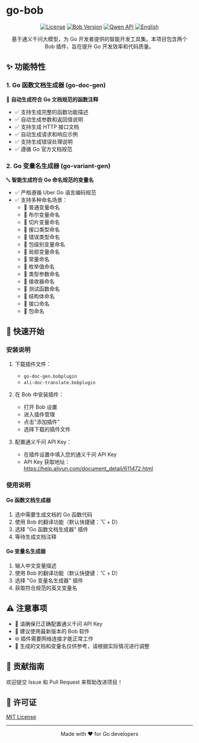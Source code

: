 # go-bob

<div align="center">

[![License](https://img.shields.io/badge/license-MIT-blue.svg)](LICENSE)
[![Bob Version](https://img.shields.io/badge/Bob-≥0.5.0-green.svg)](https://github.com/ripperhe/Bob)
[![Qwen API](https://img.shields.io/badge/Qwen-API-blue.svg)](https://help.aliyun.com/document_detail/611472.html)
[![English](https://img.shields.io/badge/English-README-en.md-blue.svg)](README-en.md)

基于通义千问大模型，为 Go 开发者提供的智能开发工具集。本项目包含两个 Bob 插件，旨在提升 Go 开发效率和代码质量。

</div>

## ✨ 功能特性

### 1. Go 函数文档生成器 (go-doc-gen)

📝 **自动生成符合 Go 文档规范的函数注释**

- ✅ 支持生成完整的函数功能描述
- ✅ 自动生成参数和返回值说明
- ✅ 支持生成 HTTP 接口文档
- ✅ 自动生成请求和响应示例
- ✅ 支持生成错误处理说明
- ✅ 遵循 Go 官方文档规范

### 2. Go 变量名生成器 (go-variant-gen)

🔤 **智能生成符合 Go 命名规范的变量名**

- ✅ 严格遵循 Uber Go 语言编码规范
- ✅ 支持多种命名场景：
  - 📌 普通变量命名
  - 📌 布尔变量命名
  - 📌 切片变量命名
  - 📌 接口类型命名
  - 📌 错误类型命名
  - 📌 包级别变量命名
  - 📌 局部变量命名
  - 📌 常量命名
  - 📌 枚举值命名
  - 📌 类型参数命名
  - 📌 接收器命名
  - 📌 测试函数命名
  - 📌 结构体命名
  - 📌 接口命名
  - 📌 包命名

## 🚀 快速开始

### 安装说明

1. 下载插件文件：
   - `go-doc-gen.bobplugin`
   - `ali-doc-translate.bobplugin`

2. 在 Bob 中安装插件：
   - 打开 Bob 设置
   - 进入插件管理
   - 点击"添加插件"
   - 选择下载的插件文件

3. 配置通义千问 API Key：
   - 在插件设置中填入您的通义千问 API Key
   - API Key 获取地址：https://help.aliyun.com/document_detail/611472.html

### 使用说明

#### Go 函数文档生成器

1. 选中需要生成文档的 Go 函数代码
2. 使用 Bob 的翻译功能（默认快捷键：⌥ + D）
3. 选择 "Go 函数文档生成器" 插件
4. 等待生成文档注释

#### Go 变量名生成器

1. 输入中文变量描述
2. 使用 Bob 的翻译功能（默认快捷键：⌥ + D）
3. 选择 "Go 变量名生成器" 插件
4. 获取符合规范的英文变量名

## ⚠️ 注意事项

- 🔑 请确保已正确配置通义千问 API Key
- 🔄 建议使用最新版本的 Bob 软件
- 🌐 插件需要网络连接才能正常工作
- 📝 生成的文档和变量名仅供参考，请根据实际情况进行调整

## 🤝 贡献指南

欢迎提交 Issue 和 Pull Request 来帮助改进项目！

## 📄 许可证

[MIT License](LICENSE)

---

<div align="center">

Made with ❤️ for Go developers

</div>
